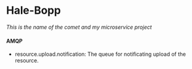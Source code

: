 # Hale-Bopp
<i>This is the name of the comet and my microservice project</i>

#### AMQP
- resource.upload.notification: The queue for notificating upload of the resource.